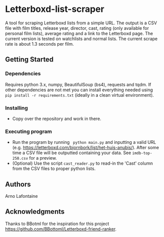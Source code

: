 # Letterboxd-list-scraper

A tool for scraping Letterboxd lists from a simple URL. The output is a CSV file with film titles, release year, director, cast, rating (only available for personal film lists), average rating and a link to the Letterboxd page. The current version is tested on watchlists and normal lists. The current scrape rate is about 1.3 seconds per film.

## Getting Started

### Dependencies

Requires python 3.x, numpy, BeautifulSoup (bs4), requests and tqdm. If other dependencies are not met you can install everything needed using ` pip install -r requirements.txt` (ideally in a clean virtual environment).

### Installing

* Copy over the repository and work in there.

### Executing program

* Run the program by running ` python main.py` and inputting a valid URL (e.g. https://letterboxd.com/bjornbork/list/het-huis-anubis/). After some time a CSV file will be outputted containing your data. See `imdb-top-250.csv` for a preview.
* (Optional) Use the script `cast_reader.py` to read-in the 'Cast' column from the CSV files to proper python lists.

## Authors

Arno Lafontaine  

## Acknowledgments

Thanks to BBotml for the inspiration for this project https://github.com/BBottoml/Letterboxd-friend-ranker.
